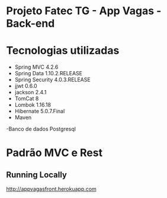 # Projeto Fatec TG - App Vagas - Back-end

# Tecnologias utilizadas
- Spring MVC 4.2.6
- Spring Data 1.10.2.RELEASE
- Spring Security 4.0.3.RELEASE
- jjwt 0.6.0 
- jackson 2.4.1
- TomCat 8
- Lombok 1.16.18
- Hibernate 5.0.7.Final
- Maven 

-Banco de dados Postgresql

# Padrão MVC e Rest

## Running Locally
http://appvagasfront.herokuapp.com
